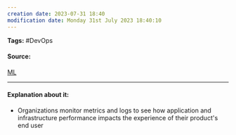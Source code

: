 ```yaml
---
creation date: 2023-07-31 18:40
modification date: Monday 31st July 2023 18:40:10
---
```


**Tags:** #DevOps 

#### Source:
[ML](https://aws.amazon.com/devops/what-is-devops/)

--------------------------------------

#### Explanation about it:

* Organizations monitor metrics and logs to see how application and infrastructure performance impacts the experience of their product's end user